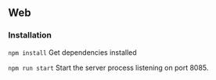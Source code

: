 ## Web

### Installation

`npm install`
Get dependencies installed

`npm run start`
Start the server process listening on port 8085.

